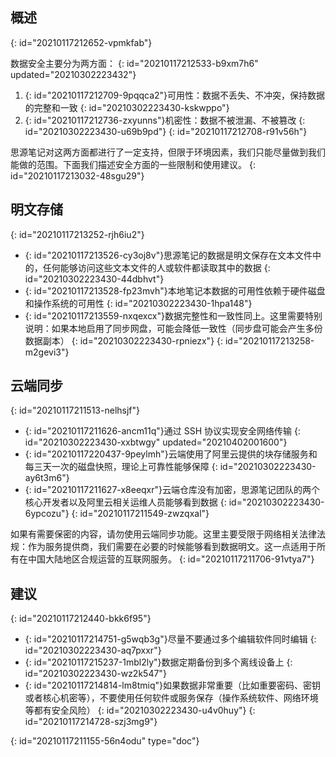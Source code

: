 ## 概述
{: id="20210117212652-vpmkfab"}

数据安全主要分为两方面：
{: id="20210117212533-b9xm7h6" updated="20210302223432"}

1. {: id="20210117212709-9pqqca2"}可用性：数据不丢失、不冲突，保持数据的完整和一致
   {: id="20210302223430-kskwppo"}
2. {: id="20210117212736-zxyunns"}机密性：数据不被泄漏、不被篡改
   {: id="20210302223430-u69b9pd"}
{: id="20210117212708-r91v56h"}

思源笔记对这两方面都进行了一定支持，但限于环境因素，我们只能尽量做到我们能做的范围。下面我们描述安全方面的一些限制和使用建议。
{: id="20210117213032-48sgu29"}

## 明文存储
{: id="20210117213252-rjh6iu2"}

* {: id="20210117213526-cy3oj8v"}思源笔记的数据是明文保存在文本文件中的，任何能够访问这些文本文件的人或软件都读取其中的数据
  {: id="20210302223430-44dbhvt"}
* {: id="20210117213528-fp23mvh"}本地笔记本数据的可用性依赖于硬件磁盘和操作系统的可用性
  {: id="20210302223430-1hpa148"}
* {: id="20210117213559-nxqexcx"}数据完整性和一致性同上。这里需要特别说明：如果本地启用了同步网盘，可能会降低一致性（同步盘可能会产生多份数据副本）
  {: id="20210302223430-rpniezx"}
{: id="20210117213258-m2gevi3"}

## 云端同步
{: id="20210117211513-nelhsjf"}

* {: id="20210117211626-ancm11q"}通过 SSH 协议实现安全网络传输
  {: id="20210302223430-xxbtwgy" updated="20210402001600"}
* {: id="20210117220437-9peylmh"}云端使用了阿里云提供的块存储服务和每三天一次的磁盘快照，理论上可靠性能够保障
  {: id="20210302223430-ay6t3m6"}
* {: id="20210117211627-x8eeqxr"}云端仓库没有加密，思源笔记团队的两个核心开发者以及阿里云相关运维人员能够看到数据
  {: id="20210302223430-6ypcozu"}
{: id="20210117211549-zwzqxal"}

如果有需要保密的内容，请勿使用云端同步功能。这里主要受限于网络相关法律法规：作为服务提供商，我们需要在必要的时候能够看到数据明文。这一点适用于所有在中国大陆地区合规运营的互联网服务。
{: id="20210117211706-91vtya7"}

## 建议
{: id="20210117212440-bkk6f95"}

* {: id="20210117214751-g5wqb3g"}尽量不要通过多个编辑软件同时编辑
  {: id="20210302223430-aq7pxxr"}
* {: id="20210117215237-1mbl2ly"}数据定期备份到多个离线设备上
  {: id="20210302223430-wz2k547"}
* {: id="20210117214814-lm8tmiq"}如果数据非常重要（比如重要密码、密钥或者核心机密等），不要使用任何软件或服务保存（操作系统软件、网络环境等都有安全风险）
  {: id="20210302223430-u4v0huy"}
{: id="20210117214728-szj3mg9"}


{: id="20210117211155-56n4odu" type="doc"}
